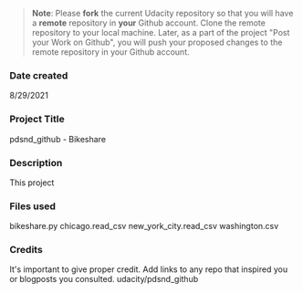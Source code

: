 >**Note**: Please **fork** the current Udacity repository so that you will have a **remote** repository in **your** Github account. Clone the remote repository to your local machine. Later, as a part of the project "Post your Work on Github", you will push your proposed changes to the remote repository in your Github account.

### Date created
8/29/2021
### Project Title
pdsnd_github - Bikeshare

### Description
This project

### Files used
bikeshare.py
chicago.read_csv
new_york_city.read_csv
washington.csv

### Credits
It's important to give proper credit. Add links to any repo that inspired you or blogposts you consulted.
udacity/pdsnd_github
